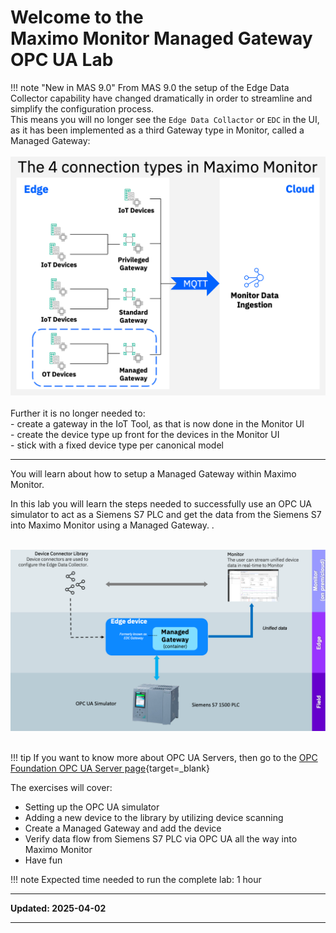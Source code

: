 # Welcome to the </br>Maximo Monitor Managed Gateway OPC UA Lab

!!! note "New in MAS 9.0"
    From MAS 9.0 the setup of the Edge Data Collector capability have changed dramatically in order to streamline and simplify the configuration process.</br>
    This means you will no longer see the `Edge Data Collactor` or `EDC` in the UI, as it has been implemented as a third Gateway type in Monitor, called a Managed Gateway:</br></br>
    ![Architecture](img/index_01.png)</br></br>
    Further it is no longer needed to:</br>
    - create a gateway in the IoT Tool, as that is now done in the Monitor UI</br>
    - create the device type up front for the devices in the Monitor UI</br>
    - stick with a fixed device type per canonical model

---

You will learn about how to setup a Managed Gateway within Maximo Monitor.

In this lab you will learn the steps needed to successfully use an OPC UA simulator to act as a Siemens S7 PLC and get the data from the Siemens S7 into Maximo Monitor using a Managed Gateway. .</br></br>

![Architecture](img/index_02.png)</br></br>


!!! tip
    If you want to know more about OPC UA Servers, then go to the [OPC Foundation OPC UA Server page](https://reference.opcfoundation.org/Core/Part1/v104/docs/6.3){target=_blank}

The exercises will cover:

* Setting up the OPC UA simulator
* Adding a new device to the library by utilizing device scanning
* Create a Managed Gateway and add the device
* Verify data flow from Siemens S7 PLC via OPC UA all the way into Maximo Monitor
* Have fun

!!! note
    Expected time needed to run the complete lab: 1 hour


---

**Updated: 2025-04-02**

---